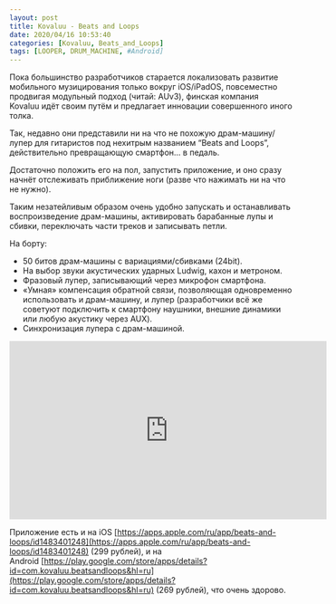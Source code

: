 ```yaml
---
layout: post
title: Kovaluu - Beats and Loops
date: 2020/04/16 10:53:40
categories: [Kovaluu, Beats_and_Loops]
tags: [LOOPER, DRUM_MACHINE, #Android]
---
```

Пока большинство разработчиков старается локализовать развитие мобильного музицирования только вокруг iOS/iPadOS, повсеместно продвигая модульный подход (читай: AUv3), финская компания Kovaluu идёт своим путём и предлагает инновации совершенного иного толка.

Так, недавно они представили ни на что не похожую драм-машину/лупер для гитаристов под нехитрым названием “Beats and Loops”, действительно превращающую смартфон... в педаль.

Достаточно положить его на пол, запустить приложение, и оно сразу начнёт отслеживать приближение ноги (разве что нажимать ни на что не нужно).

Таким незатейливым образом очень удобно запускать и останавливать воспроизведение драм-машины, активировать барабанные лупы и сбивки, переключать части треков и записывать петли.

На борту:
* 50 битов драм-машины с вариациями/сбивками (24bit).
* На выбор звуки акустических ударных Ludwig, кахон и метроном.
* Фразовый лупер, записывающий через микрофон смартфона.
* «Умная» компенсация обратной связи, позволяющая одновременно использовать и драм-машину, и лупер (разработчики всё же советуют подключить к смартфону наушники, внешние динамики или любую акустику через AUX).
* Синхронизация лупера с драм-машиной.

<iframe width="560" height="315" src="https://www.youtube.com/embed/Mrmkjd6qbl4" title="YouTube video player" frameborder="0" allow="accelerometer; autoplay; clipboard-write; encrypted-media; gyroscope; picture-in-picture" allowfullscreen></iframe>

Приложение есть и на iOS [https://apps.apple.com/ru/app/beats-and-loops/id1483401248](https://apps.apple.com/ru/app/beats-and-loops/id1483401248) (299 рублей), и на Android [https://play.google.com/store/apps/details?id=com.kovaluu.beatsandloops&hl=ru](https://play.google.com/store/apps/details?id=com.kovaluu.beatsandloops&hl=ru) (269 рублей), что очень здорово.
